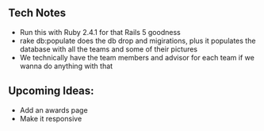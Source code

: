 ## Tech Notes

- Run this with Ruby 2.4.1 for that Rails 5 goodness
- rake db:populate does the db drop and migirations, plus it populates the database with all the teams and some of their pictures
- We technically have the team members and advisor for each team if we wanna do anything with that

## Upcoming Ideas:
- Add an awards page
- Make it responsive
